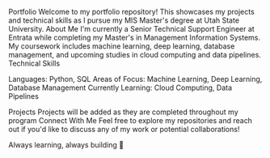 Portfolio
Welcome to my portfolio repository! This showcases my projects and technical skills as I pursue my MIS Master's degree at Utah State University.
About Me
I'm currently a Senior Technical Support Engineer at Entrata while completing my Master's in Management Information Systems. My coursework includes machine learning, deep learning, database management, and upcoming studies in cloud computing and data pipelines.
Technical Skills

Languages: Python, SQL
Areas of Focus: Machine Learning, Deep Learning, Database Management
Currently Learning: Cloud Computing, Data Pipelines

Projects
Projects will be added as they are completed throughout my program
Connect With Me
Feel free to explore my repositories and reach out if you'd like to discuss any of my work or potential collaborations!

Always learning, always building 🚀
